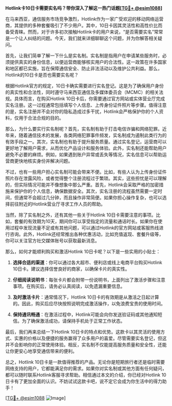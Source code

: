 **Hotlink卡10日卡需要实名吗？带你深入了解这一热门话题[[TG💪+ @esim1088](https://t.me/s/esim1088)]**

在马来西亚，通信服务市场竞争激烈，Hotlink作为一家广受欢迎的移动网络运营商，其提供的多种套餐吸引了不少用户。其中，10日卡因其灵活性和高性价比而备受青睐。然而，对于许多初次接触Hotlink卡的用户来说，“是否需要实名”常常是一个让人纠结的问题。今天，我们就来详细聊聊这个问题，并为你解答相关疑问。

首先，让我们简单了解一下什么是实名制。实名制是指用户在申请某些服务时，必须提供真实的身份信息，以便运营商能够核实用户的合法性。这一政策在许多国家和地区都已实施，旨在保障通信安全、防止非法活动以及维护公共利益。那么，Hotlink的10日卡是否也需要实名呢？

根据Hotlink官方的规定，10日卡确实需要进行实名登记。这是为了确保用户身份的真实性和合法性，同时遵守马来西亚通信及多媒体委员会（MCMC）的相关法规。具体而言，在购买Hotlink 10日卡后，你需要通过官方网站或实体营业厅完成实名注册。这一过程通常包括填写个人信息、上传身份证件照片等步骤。值得注意的是，实名注册并不会对你的隐私造成过多干扰，Hotlink会严格保护你的个人资料，仅用于合法合规的目的。

那么，为什么要实行实名制呢？首先，实名制有助于打击电信诈骗和网络犯罪。近年来，随着通信技术的发展，各类网络犯罪事件频发，实名制成为遏制此类行为的有效手段之一。其次，实名制也有助于提升服务质量。通过实名登记，运营商可以更好地了解用户需求，从而优化产品设计和服务体验。此外，实名制还能帮助用户避免不必要的麻烦。例如，如果遇到账户异常或丢失等情况，实名信息可以帮助运营商更快地核实身份并解决问题。

不过，也有一些用户担心实名制可能会带来不便。比如，有些人认为上传身份证件照片存在泄露风险，或者觉得整个注册流程过于繁琐。其实，这些担忧是可以理解的，但实际情况可能并不像想象中那么严重。首先，Hotlink会采取严格的加密措施来保护你的个人信息，确保数据安全。其次，实名注册的流程虽然需要一定时间，但通常不会超过几分钟，而且操作非常简便。如果你担心操作复杂，也可以选择前往附近的Hotlink营业厅寻求工作人员的帮助。

当然，除了实名制之外，还有其他一些关于Hotlink 10日卡需要注意的事项。比如，套餐的有效期为10天，期间你可以享受指定的流量和通话时长。如果你在使用过程中发现流量不足或有其他问题，可以通过Hotlink的官方网站或客服热线进行咨询。此外，Hotlink还经常推出各种优惠活动，比如充值返现、套餐升级等，你可以关注官方社交媒体账号以获取最新消息。

那么，如何才能顺利购买和激活Hotlink 10日卡呢？以下是一些实用的小贴士：

1. **选择合适的渠道**：你可以通过各大超市、便利店或线上电商平台购买Hotlink 10日卡。建议选择信誉良好的商家，以确保卡片的真实性。

2. **仔细阅读说明书**：每张卡片都会附带一份说明书，上面列出了激活步骤和注意事项。在购买后，请务必认真阅读，以免遗漏重要信息。

3. **及时激活卡片**：通常情况下，Hotlink 10日卡的有效期是从激活之日起计算的。因此，购买后应尽快按照说明完成激活操作，以免浪费宝贵的使用时间。

4. **保持通讯畅通**：在激活过程中，Hotlink可能会向你发送验证码或其他通知短信。为了确保激活成功，请保持手机处于正常工作状态。

最后，我们再来总结一下Hotlink 10日卡的特点和优势。这款卡以其灵活的使用方式、实惠的价格以及便捷的服务赢得了众多用户的喜爱。尽管需要实名登记，但这并不会影响你的正常使用体验。相反，实名制不仅能提高服务质量和安全性，还能让你更安心地享受通信带来的便利。

总之，Hotlink 10日卡是一款值得推荐的产品。无论你是短期旅行者还是临时需要网络支持的用户，它都能满足你的需求。如果你对实名制或其他方面有任何疑问，都可以随时联系Hotlink客服寻求帮助。相信通过本文的介绍，你已经对Hotlink 10日卡有了更加全面的认识。不妨试试这款卡吧，说不定它会成为你生活中的得力助手！

[[TG💪+ @esim1088](https://t.me/s/esim1088) ![Image](https://i.postimg.cc/4NQfJmqS/Snipaste-2025-05-13-00-14-12.png)]